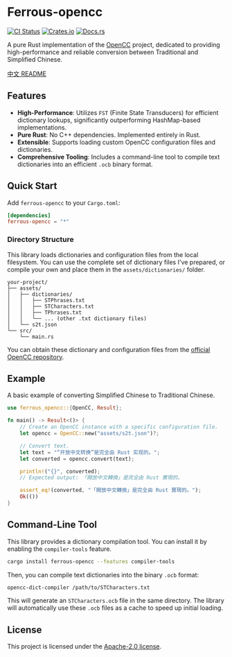 # Ferrous-opencc

[![CI Status](https://github.com/apoint123/ferrous-opencc/actions/workflows/ci.yml/badge.svg)](https://github.com/apoint123/ferrous-opencc/actions/workflows/ci.yml)
[![Crates.io](https://img.shields.io/crates/v/ferrous-opencc.svg)](https://crates.io/crates/ferrous-opencc)
[![Docs.rs](https://docs.rs/ferrous-opencc/badge.svg)](https://docs.rs/ferrous-opencc)

A pure Rust implementation of the [OpenCC](https://github.com/BYVoid/OpenCC) project, dedicated to providing high-performance and reliable conversion between Traditional and Simplified Chinese.

[中文 README](README.zh-CN.md)

## Features

-   **High-Performance**: Utilizes `FST` (Finite State Transducers) for efficient dictionary lookups, significantly outperforming HashMap-based implementations.
-   **Pure Rust**: No C++ dependencies. Implemented entirely in Rust.
-   **Extensible**: Supports loading custom OpenCC configuration files and dictionaries.
-   **Comprehensive Tooling**: Includes a command-line tool to compile text dictionaries into an efficient `.ocb` binary format.

## Quick Start

Add `ferrous-opencc` to your `Cargo.toml`:

```toml
[dependencies]
ferrous-opencc = "*"
```

### Directory Structure

This library loads dictionaries and configuration files from the local filesystem. You can use the complete set of dictionary files I've prepared, or compile your own and place them in the `assets/dictionaries/` folder.

```
your-project/
├── assets/
│   ├── dictionaries/
│   │   ├── STPhrases.txt
│   │   ├── STCharacters.txt
│   │   ├── TPhrases.txt
│   │   └── ... (other .txt dictionary files)
│   └── s2t.json
└── src/
    └── main.rs
```

You can obtain these dictionary and configuration files from the [official OpenCC repository](https://github.com/BYVoid/OpenCC).

## Example

A basic example of converting Simplified Chinese to Traditional Chinese.

```rust
use ferrous_opencc::{OpenCC, Result};

fn main() -> Result<()> {
    // Create an OpenCC instance with a specific configuration file.
    let opencc = OpenCC::new("assets/s2t.json")?;

    // Convert text.
    let text = "“开放中文转换”是完全由 Rust 实现的。";
    let converted = opencc.convert(text);

    println!("{}", converted);
    // Expected output: 「開放中文轉換」是完全由 Rust 實現的。

    assert_eq!(converted, "「開放中文轉換」是完全由 Rust 實現的。");
    Ok(())
}
```

## Command-Line Tool

This library provides a dictionary compilation tool. You can install it by enabling the `compiler-tools` feature.

```bash
cargo install ferrous-opencc --features compiler-tools
```

Then, you can compile text dictionaries into the binary `.ocb` format:

```bash
opencc-dict-compiler /path/to/STCharacters.txt
```

This will generate an `STCharacters.ocb` file in the same directory. The library will automatically use these `.ocb` files as a cache to speed up initial loading.

## License

This project is licensed under the [Apache-2.0 license](LICENSE).